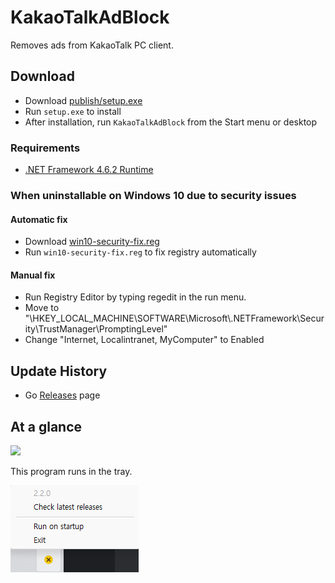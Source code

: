 # KakaoTalkAdBlock

Removes ads from KakaoTalk PC client.

## Download

- Download [publish/setup.exe](https://github.com/blurfx/KakaoTalkAdBlock/blob/master/publish/setup.exe)
- Run `setup.exe` to install
- After installation, run `KakaoTalkAdBlock` from the Start menu or desktop 

### Requirements

- [.NET Framework 4.6.2 Runtime](https://dotnet.microsoft.com/download/dotnet-framework/net462)

### When uninstallable on Windows 10 due to security issues

#### Automatic fix
- Download [win10-security-fix.reg](https://github.com/blurfx/KakaoTalkAdBlock/blob/master/win10-security-fix.reg)
- Run `win10-security-fix.reg` to fix registry automatically

#### Manual fix
- Run Registry Editor by typing regedit in the run menu.
- Move to "\HKEY_LOCAL_MACHINE\SOFTWARE\Microsoft\\\.NETFramework\Security\TrustManager\PromptingLevel"
- Change "Internet, Localintranet, MyComputer" to Enabled

## Update History

- Go [Releases](https://github.com/blurfx/KakaoTalkAdBlock/releases) page 

## At a glance

![](https://raw.githubusercontent.com/blurfx/KakaoTalkAdBlock/master/kakaotalk.png)

This program runs in the tray.

![](https://raw.githubusercontent.com/blurfx/KakaoTalkAdBlock/master/tray.png)

